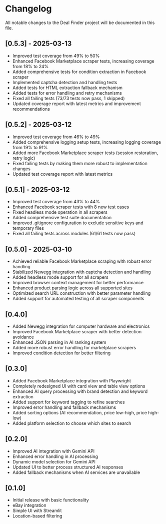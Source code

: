 # Changelog

All notable changes to the Deal Finder project will be documented in this file.

## [0.5.3] - 2025-03-13
- Improved test coverage from 49% to 50%
- Enhanced Facebook Marketplace scraper tests, increasing coverage from 18% to 24%
- Added comprehensive tests for condition extraction in Facebook scraper
- Implemented captcha detection and handling tests
- Added tests for HTML extraction fallback mechanism
- Added tests for error handling and retry mechanisms
- Fixed all failing tests (73/73 tests now pass, 1 skipped)
- Updated coverage report with latest metrics and improvement recommendations

## [0.5.2] - 2025-03-12
- Improved test coverage from 46% to 49%
- Added comprehensive logging setup tests, increasing logging coverage from 19% to 91%
- Added more Facebook Marketplace scraper tests (session restoration, retry logic)
- Fixed failing tests by making them more robust to implementation changes
- Updated test coverage report with latest metrics

## [0.5.1] - 2025-03-12
- Improved test coverage from 43% to 44%
- Enhanced Facebook scraper tests with 8 new test cases
- Fixed headless mode operation in all scrapers
- Added comprehensive test suite documentation
- Improved .gitignore configuration to exclude sensitive keys and temporary files
- Fixed all failing tests across modules (61/61 tests now pass)

## [0.5.0] - 2025-03-10
- Achieved reliable Facebook Marketplace scraping with robust error handling
- Stabilized Newegg integration with captcha detection and handling
- Added headless mode support for all scrapers
- Improved browser context management for better performance
- Enhanced product parsing logic across all supported sites
- Optimized search URL construction with better parameter handling
- Added support for automated testing of all scraper components

## [0.4.0]
- Added Newegg integration for computer hardware and electronics
- Improved Facebook Marketplace scraper with better detection avoidance
- Enhanced JSON parsing in AI ranking system
- Added more robust error handling for marketplace scrapers
- Improved condition detection for better filtering

## [0.3.0]
- Added Facebook Marketplace integration with Playwright
- Completely redesigned UI with card view and table view options
- Enhanced AI query processing with brand detection and keyword extraction
- Added support for keyword tagging to refine searches
- Improved error handling and fallback mechanisms
- Added sorting options (AI recommendation, price low-high, price high-low)
- Added platform selection to choose which sites to search

## [0.2.0]
- Improved AI integration with Gemini API
- Enhanced error handling in AI processing
- Dynamic model selection for Gemini API
- Updated UI to better process structured AI responses
- Added fallback mechanisms when AI services are unavailable

## [0.1.0]
- Initial release with basic functionality
- eBay integration
- Simple UI with Streamlit
- Location-based filtering 